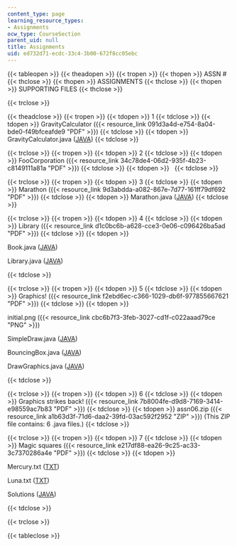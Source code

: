 ```yaml
---
content_type: page
learning_resource_types:
- Assignments
ocw_type: CourseSection
parent_uid: null
title: Assignments
uid: ed732d71-ecdc-33c4-3b00-672f8cc05ebc
---
```


{{< tableopen >}}
{{< theadopen >}}
{{< tropen >}}
{{< thopen >}}
ASSN #
{{< thclose >}}
{{< thopen >}}
ASSIGNMENTS
{{< thclose >}}
{{< thopen >}}
SUPPORTING FILES
{{< thclose >}}

{{< trclose >}}

{{< theadclose >}}
{{< tropen >}}
{{< tdopen >}}
1
{{< tdclose >}}
{{< tdopen >}}
GravityCalculator ({{< resource_link 091d3a4d-e754-8a04-bde0-f49bfceafde9 "PDF" >}})
{{< tdclose >}}
{{< tdopen >}}
GravityCalculator.java ([JAVA](/courses/electrical-engineering-and-computer-science/6-092-introduction-to-programming-in-java-january-iap-2010/assignments/GravityCalculator.java))
{{< tdclose >}}

{{< trclose >}}
{{< tropen >}}
{{< tdopen >}}
2
{{< tdclose >}}
{{< tdopen >}}
FooCorporation ({{< resource_link 34c78de4-06d2-935f-4b23-c8149111a81a "PDF" >}})
{{< tdclose >}}
{{< tdopen >}}
 
{{< tdclose >}}

{{< trclose >}}
{{< tropen >}}
{{< tdopen >}}
3
{{< tdclose >}}
{{< tdopen >}}
Marathon ({{< resource_link 9d3abdda-a082-867e-7d77-161ff79df692 "PDF" >}})
{{< tdclose >}}
{{< tdopen >}}
Marathon.java ([JAVA](/courses/electrical-engineering-and-computer-science/6-092-introduction-to-programming-in-java-january-iap-2010/assignments/Marathon.java))
{{< tdclose >}}

{{< trclose >}}
{{< tropen >}}
{{< tdopen >}}
4
{{< tdclose >}}
{{< tdopen >}}
Library ({{< resource_link d1c0bc6b-a628-cce3-0e06-c096426ba5ad "PDF" >}})
{{< tdclose >}}
{{< tdopen >}}


Book.java ([JAVA](/courses/electrical-engineering-and-computer-science/6-092-introduction-to-programming-in-java-january-iap-2010/assignments/Book.java))

Library.java ([JAVA](/courses/electrical-engineering-and-computer-science/6-092-introduction-to-programming-in-java-january-iap-2010/assignments/Library.java))


{{< tdclose >}}

{{< trclose >}}
{{< tropen >}}
{{< tdopen >}}
5
{{< tdclose >}}
{{< tdopen >}}
Graphics! ({{< resource_link f2ebd6ec-c366-1029-db6f-977855667621 "PDF" >}})
{{< tdclose >}}
{{< tdopen >}}


initial.png ({{< resource_link cbc6b7f3-3feb-3027-cd1f-c022aaad79ce "PNG" >}})

SimpleDraw.java ([JAVA](/courses/electrical-engineering-and-computer-science/6-092-introduction-to-programming-in-java-january-iap-2010/assignments/SimpleDraw.java))

BouncingBox.java ([JAVA](/courses/electrical-engineering-and-computer-science/6-092-introduction-to-programming-in-java-january-iap-2010/assignments/BouncingBox.java))

DrawGraphics.java ([JAVA](/courses/electrical-engineering-and-computer-science/6-092-introduction-to-programming-in-java-january-iap-2010/assignments/DrawGraphics.java))


{{< tdclose >}}

{{< trclose >}}
{{< tropen >}}
{{< tdopen >}}
6
{{< tdclose >}}
{{< tdopen >}}
Graphics strikes back! ({{< resource_link 7b8004fe-d9d8-7169-3414-e98559ac7b83 "PDF" >}})
{{< tdclose >}}
{{< tdopen >}}
assn06.zip ({{< resource_link a1b63d3f-71d6-daa2-39fd-03ac592f2952 "ZIP" >}}) (This ZIP file contains: 6 .java files.)
{{< tdclose >}}

{{< trclose >}}
{{< tropen >}}
{{< tdopen >}}
7
{{< tdclose >}}
{{< tdopen >}}
Magic squares ({{< resource_link e217df88-ea26-9c25-ac33-3c7370286a4e "PDF" >}})
{{< tdclose >}}
{{< tdopen >}}


Mercury.txt ([TXT](/courses/electrical-engineering-and-computer-science/6-092-introduction-to-programming-in-java-january-iap-2010/assignments/Mercury.txt))

Luna.txt ([TXT](/courses/electrical-engineering-and-computer-science/6-092-introduction-to-programming-in-java-january-iap-2010/assignments/Luna.txt))

Solutions ([JAVA](/courses/electrical-engineering-and-computer-science/6-092-introduction-to-programming-in-java-january-iap-2010/assignments/MagicSquares.java))


{{< tdclose >}}

{{< trclose >}}

{{< tableclose >}}